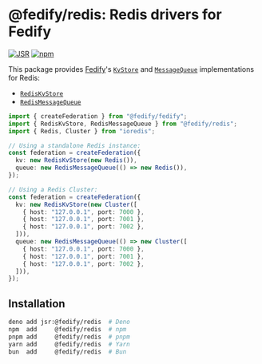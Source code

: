<!-- deno-fmt-ignore-file -->

@fedify/redis: Redis drivers for Fedify
=======================================

[![JSR][JSR badge]][JSR]
[![npm][npm badge]][npm]

This package provides [Fedify]'s [`KvStore`] and [`MessageQueue`]
implementations for Redis:

 -  [`RedisKvStore`]
 -  [`RedisMessageQueue`]

~~~~ typescript
import { createFederation } from "@fedify/fedify";
import { RedisKvStore, RedisMessageQueue } from "@fedify/redis";
import { Redis, Cluster } from "ioredis";

// Using a standalone Redis instance:
const federation = createFederation({
  kv: new RedisKvStore(new Redis()),
  queue: new RedisMessageQueue(() => new Redis()),
});

// Using a Redis Cluster:
const federation = createFederation({
  kv: new RedisKvStore(new Cluster([
    { host: "127.0.0.1", port: 7000 },
    { host: "127.0.0.1", port: 7001 },
    { host: "127.0.0.1", port: 7002 },
  ])),
  queue: new RedisMessageQueue(() => new Cluster([
    { host: "127.0.0.1", port: 7000 },
    { host: "127.0.0.1", port: 7001 },
    { host: "127.0.0.1", port: 7002 },
  ])),
});
~~~~

[JSR]: https://jsr.io/@fedify/redis
[JSR badge]: https://jsr.io/badges/@fedify/redis
[npm]: https://www.npmjs.com/package/@fedify/redis
[npm badge]: https://img.shields.io/npm/v/@fedify/redis?logo=npm
[Fedify]: https://fedify.dev/
[`KvStore`]: https://jsr.io/@fedify/fedify/doc/federation/~/KvStore
[`MessageQueue`]: https://jsr.io/@fedify/fedify/doc/federation/~/MessageQueue
[`RedisKvStore`]: https://jsr.io/@fedify/redis/doc/kv/~/RedisKvStore
[`RedisMessageQueue`]: https://jsr.io/@fedify/redis/doc/mq/~/RedisMessageQueue


Installation
------------

~~~~ sh
deno add jsr:@fedify/redis  # Deno
npm  add     @fedify/redis  # npm
pnpm add     @fedify/redis  # pnpm
yarn add     @fedify/redis  # Yarn
bun  add     @fedify/redis  # Bun
~~~~
